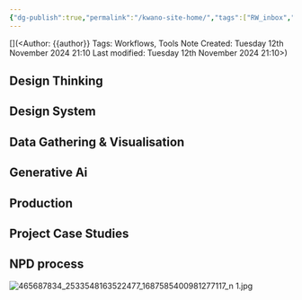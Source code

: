 ```yaml
---
{"dg-publish":true,"permalink":"/kwano-site-home/","tags":["RW_inbox","readwise","gardenEntry","gardenEntry","gardenEntry","gardenEntry"]}
---
```



[](<Author: {{author}}
Tags: Workflows, Tools
Note Created: Tuesday 12th November 2024 21:10
Last modified: Tuesday 12th November 2024 21:10>)


## Design Thinking
## Design System
## Data Gathering & Visualisation
## Generative Ai
## Production

## Project Case Studies
## NPD process

![465687834_2533548163522477_1687585400981277117_n 1.jpg](/img/user/X/Attachments/465687834_2533548163522477_1687585400981277117_n%201.jpg)

